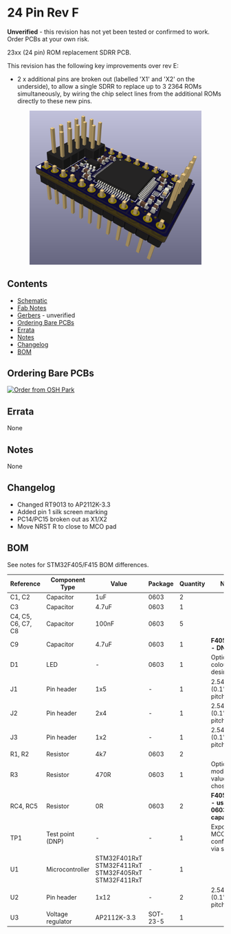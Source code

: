 # 24 Pin Rev F

**Unverified** - this revision has not yet been tested or confirmed to work.  Order PCBs at your own risk.

23xx (24 pin) ROM replacement SDRR PCB.

This revision has the following key improvements over rev E:

- 2 x additional pins are broken out (labelled 'X1' and 'X2' on the underside), to allow a single SDRR to replace up to 3 2364 ROMs simultaneously, by wiring the chip select lines from the additional ROMs directly to these new pins.  

<div style="text-align: center;">
  <a href="/sdrr-pcb/unverified/24-pin-rev-f/sdrr-24-pin-rev-f-side.png">
    <img src="sdrr-24-pin-rev-f-side.png" alt="SDRR rev F" width="400">
  </a>
</div>

## Contents

- [Schematic](sdrr-24-pin-rev-f-schematic.pdf)
- [Fab Notes](sdrr-24-pin-rev-f-fab-notes.pdf)
- [Gerbers](gerbers/) - unverified
- [Ordering Bare PCBs](#ordering-bare-pcbs)
- [Errata](#errata)
- [Notes](#notes)
- [Changelog](#changelog)
- [BOM](#bom)

## Ordering Bare PCBs

[![Order from OSH Park](https://oshpark.com/assets/badge-5b7ec47045b78aef6eb9d83b3bac6b1920de805e9a0c227658eac6e19a045b9c.png)](https://oshpark.com/shared_projects/FXTBxRfK)

## Errata

None

## Notes

None

## Changelog

- Changed RT9013 to AP2112K-3.3
- Added pin 1 silk screen marking
- PC14/PC15 broken out as X1/X2
- Move NRST R to close to MCO pad

## BOM

See notes for STM32F405/F415 BOM differences.

| Reference | Component Type | Value | Package | Quantity | Notes |
|-----------|----------------|-------|---------|----------|-------|
| C1, C2 | Capacitor | 1uF | 0603 | 2 | |
| C3 | Capacitor | 4.7uF| 0603 | 1 | |
| C4, C5, C6, C7, C8 | Capacitor | 100nF | 0603 | 5 | |
| C9 | Capacitor | 4.7uF| 0603 | 1 | **F405/F411 - DNP** |
| D1 | LED | - | 0603 | 1 | Optional, colour as desired |
| J1 | Pin header | 1x5 | - | 1 | 2.54mm (0.1") pin pitch |
| J2 | Pin header | 2x4 | - | 1 | 2.54mm (0.1") pin pitch |
| J3 | Pin header | 1x2 | - | 1 | 2.54mm (0.1") pin pitch |
| R1, R2 | Resistor | 4k7 | 0603 | 2 | |
| R3 | Resistor | 470R | 0603 | 1 | Optional, modify value to suit chosen LED |
| RC4, RC5 | Resistor | 0R | 0603 | 2 | **F405/F411 - use 2.2uF 0603 capacitor** |
| TP1 | Test point (DNP) | - | - | 1 | Exposes MCO1, configurable via software |
| U1 | Microcontroller | STM32F401RxT STM32F411RxT STM32F405RxT STM32F411RxT | - | 1 | |
| U2 | Pin header | 1x12 | - | 2 | 2.54mm (0.1") pin pitch |
| U3 | Voltage regulator | AP2112K-3.3 | SOT-23-5 | 1 | |

